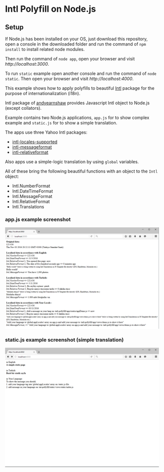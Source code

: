 # Intl Polyfill on Node.js

## Setup

If Node.js has been installed on your OS, just download this repository, open a console in the downloaded folder and run the command of 
`npm install` to install related node modules.

Then run the command of `node app`, open your browser and visit _http://localhost:3000_.

To run `static` example open another console and run the command of `node static`. Then open your browser and visit _http://localhost:4000_.


This example shows how to apply polyfills to beautiful [Intl](https://github.com/andyearnshaw/Intl.js) package for the purpose of internationalization (i18n).

Intl package of [andyearnshaw](https://github.com/andyearnshaw) provides Javascript Intl object to Node.js (except collators).

Example contains two Node.js applications, `app.js` for to show complex example and `static.js` for to show a simple translation.

The apps use three Yahoo Intl packages:
* [intl-locales-supported](https://github.com/yahoo/intl-locales-supported)
* [intl-messageformat](https://github.com/yahoo/intl-messageformat)
* [intl-relativeformat](https://github.com/yahoo/intl-relativeformat)

Also apps use a simple-logic translation by using `global` variables.

All of these bring the following beautiful functions with an object to the `Intl` object:
* Intl.NumberFormat
* Intl.DateTimeFormat
* Intl.MessageFormat
* Intl.RelativeFormat
* Intl.Translations



### app.js example screenshot

![launch](https://raw.githubusercontent.com/efkan/node-intl-polyfill-example/master/3000.png)


### static.js example screenshot (simple translation)

![launch](https://raw.githubusercontent.com/efkan/node-intl-polyfill-example/master/4000.png)
